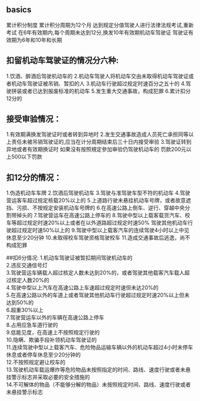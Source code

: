 
## basics
累计积分制度
累计积分周期为12个月
达到规定分值驾驶人进行法律法规考试,重新考试
在6年有效期内,每个周期未达到12分,换发10年有效期机动车驾驶证
驾驶证有效期为6年和10年和长期



## 扣留机动车驾驶证的情况分六种:
1.饮酒、醉酒后驾驶机动车的
2.机动车驾驶人将机动车交由未取得机动车驾驶证或者机动车驾驶证被吊销、暂扣的人
3.机动车行驶超过规定时速百分之五十的
4.驾驶拼装或者已达到报废标准的机动车
5.发生重大交通事故，构成犯罪
6.累计扣分12分的



## 接受审验情况：
1.有效期满换发驾驶证时或者转到异地时
2.发生交通事故造成人员死亡承担同等以上责任未被吊销驾驶证的,应当在计分周期结束后三十日内接受审验
3.驾驶证转到异地或者有效期换证时
如果沒有按照規定參加审验仍驾驶机动车的  罚款200元以上500以下罚款



## 扣12分的情况：
1.伪造机动车车牌
2.饮酒后驾驶机动车
3.驾驶与准驾驶车型不符的机动车
4.驾驶营运客车超过规定核载20%以上的
5.上道路行驶未悬挂机动车号牌，或者故意遮挡、污损、不按规定安装机动车号牌的
6.在高速公路上倒车、逆行、穿越中央分割带掉头的
7.驾驶营运车在高速公路上停车的
8.驾驶中型以上载客载货汽车、校车等超过规定时速20%以上或者在以外道路超过规定时速50%
    驾驶其他机动车行驶超过规定时速50%以上的
9.驾驶中型以上载客汽车的连续驾驶4小时以上中见休息至少20分钟
10.未取得校车驾驶资格驾驶校车
11.造成交通事故后逃逸，尚不构成犯罪



##扣6分情况:
1.机动车驾驶证被暂扣期间驾驶机动车的  
2.违反交通信号灯  
3.驾驶营运车辆载人超过核定人数未达到20%的，或者驾驶其他载客汽车载人超过核定人数20%的  
4.驾驶中型以上汽车在高速公路上车速超过规定时速但未达20%的  
5.在高速公路以外的车道上或者驾驶其他机动车行驶超过规定时速20%以上但未达到50%的  
6.超重30%以上  
7.驾驶营运车以外的车辆在高速公路上停车  
8.占用应急车道行驶的  
9.低能见度，在高速上不按照规定行驶的  
10.隐瞒、欺骗手段补领机动车驾驶证的  
11.连续驾驶中型以上载客汽车、危险物品运输车辆以外的机动车超过4小时未停车休息或者停车休息至少20分钟的  
12.不按照规定避让校车的  
13.驾驶机动车载运爆炸等危险物品未按照指定的时间、路线、速度行驶或者未悬挂警示标志并采取必要的安全措施的  
14.不可解体的物品（不能够分解的物品）未按照规定时间、路线、速度行驶或者未悬挂警示标志    










